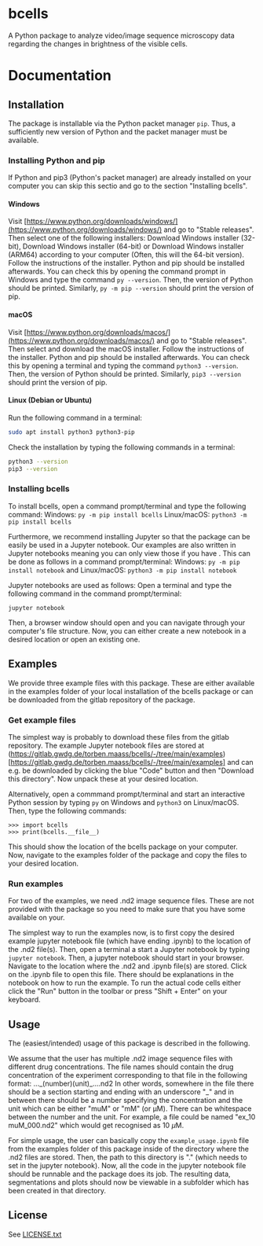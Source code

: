 # bcells

A Python package to analyze video/image sequence microscopy data regarding the changes in brightness of the visible cells.

# Documentation

## Installation

The package is installable via the Python packet manager `pip`. Thus, a sufficiently new version of Python and the packet manager must be available.

### Installing Python and pip

If Python and pip3 (Python's packet manager) are already installed on your computer you can skip this sectio and go to the section "Installing bcells".

#### Windows

Visit [https://www.python.org/downloads/windows/](https://www.python.org/downloads/windows/) and go to "Stable releases". Then select one of the following installers: Download Windows installer (32-bit), Download Windows installer (64-bit) or Download Windows installer (ARM64) according to your computer (Often, this will the 64-bit version). Follow the instructions of the installer. Python and pip should be installed afterwards. You can check this by opening the command prompt in Windows and type the command `py --version`. Then, the version of Python should be printed. Similarly, `py -m pip --version` should print the version of pip.

#### macOS

Visit [https://www.python.org/downloads/macos/](https://www.python.org/downloads/macos/) and go to "Stable releases". Then select and download the macOS installer. Follow the instructions of the installer. Python and pip should be installed afterwards. You can check this by opening a terminal and typing the command `python3 --version`. Then, the version of Python should be printed. Similarly, `pip3 --version` should print the version of pip.

#### Linux (Debian or Ubuntu)

Run the following command in a terminal:
```bash
sudo apt install python3 python3-pip
```

Check the installation by typing the following commands in a terminal:
```bash
python3 --version
pip3 --version
```

### Installing bcells

To install bcells, open a command prompt/terminal and type the following command:
Windows: `py -m pip install bcells`
Linux/macOS: `python3 -m pip install bcells`

Furthermore, we recommend installing Jupyter so that the package can be easily be used in a Jupyter notebook. 
Our examples are also written in Jupyter notebooks meaning you can only view those if you have .
This can be done as follows in a command prompt/terminal:
Windows: `py -m pip install notebook`
and Linux/macOS: `python3 -m pip install notebook`

Jupyter notebooks are used as follows:
Open a terminal and type the following command in the command prompt/terminal:
```
jupyter notebook
```
Then, a browser window should open and you can navigate through your computer's file structure. Now, you can either create a new notebook in a desired location or open an existing one.

## Examples

We provide three example files with this package. These are either available in the examples folder of your local installation of the bcells package or can be downloaded from the gitlab repository of the package. 

### Get example files

The simplest way is probably to download these files from the gitlab repository. The example Jupyter notebook files are stored at (https://gitlab.gwdg.de/torben.maass/bcells/-/tree/main/examples)[https://gitlab.gwdg.de/torben.maass/bcells/-/tree/main/examples] and can e.g. be downloaded by clicking the blue "Code" button and then "Download this directory". Now unpack these at your desired location.

Alternatively, open a commmand prompt/terminal and start an interactive Python session by typing `py` on Windows and `python3` on Linux/macOS. Then, type the following commands:
```
>>> import bcells
>>> print(bcells.__file__)
```
This should show the location of the bcells package on your computer. Now, navigate to the examples folder of the package and copy the files to your desired location.

### Run examples

For two of the examples, we need .nd2 image sequence files. These are not provided with the package so you need to make sure that you have some available on your. 

The simplest way to run the examples now, is to first copy the desired example jupyter notebook file (which have ending .ipynb) to the location of the .nd2 file(s). Then, open a terminal a start a Jupyter notebook by typing `jupyter notebook`. Then, a jupyter notebook should start in your browser. Navigate to the location where the .nd2 and .ipynb file(s) are stored. Click on the .ipynb file to open this file. There should be explanations in the notebook on how to run the example. To run the actual code cells either click the "Run" button in the toolbar or press "Shift + Enter" on your keyboard.

## Usage

The (easiest/intended) usage of this package is described in the following.

We assume that the user has multiple .nd2 image sequence files with different drug concentrations. The file names should contain the drug concentration of the experiment corresponding to that file in the following format: ...\_(number)(unit)\_....nd2
In other words, somewhere in the file there should be a section starting and ending with an underscore "_" and in between there should be a number specifying the concentration and the unit which can be either "muM" or "mM" (or µM). There can be whitespace between the number and the unit. For example, a file could be named "ex\_10 muM\_000.nd2" which would get recognised as 10 $\mu$M.

For simple usage, the user can basically copy the `example_usage.ipynb` file from the examples folder of this package inside of the directory where the .nd2 files are stored. Then, the path to this directory is "." (which needs to set in the jupyter notebook). Now, all the code in the jupyter notebook file should be runnable and the package does its job. The resulting data, segmentations and plots should now be viewable in a subfolder which has been created in that directory.

## License

See [LICENSE.txt](LICENSE.txt)

<!-- ## Citation -->

